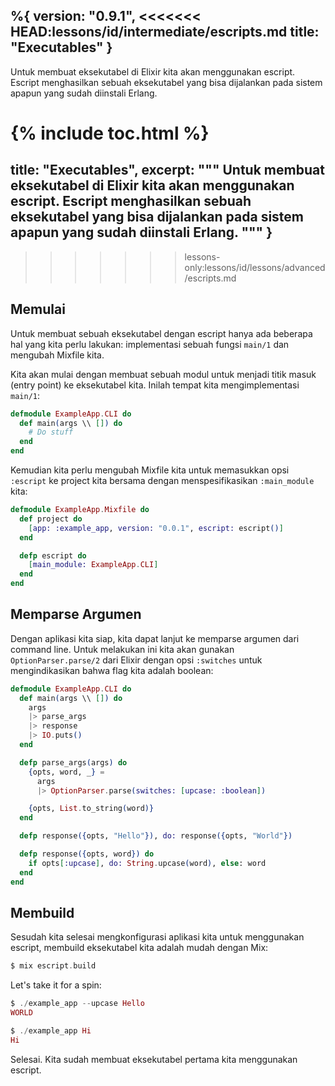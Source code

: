 %{
  version: "0.9.1",
<<<<<<< HEAD:lessons/id/intermediate/escripts.md
  title: "Executables"
}
---

Untuk membuat eksekutabel di Elixir kita akan menggunakan escript.  Escript menghasilkan sebuah eksekutabel yang bisa dijalankan pada sistem apapun yang sudah diinstali Erlang.

{% include toc.html %}
=======
  title: "Executables",
  excerpt: """
  Untuk membuat eksekutabel di Elixir kita akan menggunakan escript.  Escript menghasilkan sebuah eksekutabel yang bisa dijalankan pada sistem apapun yang sudah diinstali Erlang.
  """
}
---
>>>>>>> lessons-only:lessons/id/lessons/advanced/escripts.md

## Memulai

Untuk membuat sebuah eksekutabel dengan escript hanya ada beberapa hal yang kita perlu lakukan: implementasi sebuah fungsi `main/1` dan mengubah Mixfile kita.

Kita akan mulai dengan membuat sebuah modul untuk menjadi titik masuk (entry point) ke eksekutabel kita.  Inilah tempat kita mengimplementasi `main/1`:

```elixir
defmodule ExampleApp.CLI do
  def main(args \\ []) do
    # Do stuff
  end
end
```

Kemudian kita perlu mengubah Mixfile kita untuk memasukkan opsi `:escript` ke project kita bersama dengan menspesifikasikan `:main_module` kita:

```elixir
defmodule ExampleApp.Mixfile do
  def project do
    [app: :example_app, version: "0.0.1", escript: escript()]
  end

  defp escript do
    [main_module: ExampleApp.CLI]
  end
end
```

## Memparse Argumen

Dengan aplikasi kita siap, kita dapat lanjut ke memparse argumen dari command line.  Untuk melakukan ini kita akan gunakan `OptionParser.parse/2` dari Elixir dengan opsi `:switches` untuk mengindikasikan bahwa flag kita adalah boolean:

```elixir
defmodule ExampleApp.CLI do
  def main(args \\ []) do
    args
    |> parse_args
    |> response
    |> IO.puts()
  end

  defp parse_args(args) do
    {opts, word, _} =
      args
      |> OptionParser.parse(switches: [upcase: :boolean])

    {opts, List.to_string(word)}
  end

  defp response({opts, "Hello"}), do: response({opts, "World"})

  defp response({opts, word}) do
    if opts[:upcase], do: String.upcase(word), else: word
  end
end
```

## Membuild

Sesudah kita selesai mengkonfigurasi aplikasi kita untuk menggunakan escript, membuild eksekutabel kita adalah mudah dengan Mix:

```elixir
$ mix escript.build
```

Let's take it for a spin:

```elixir
$ ./example_app --upcase Hello
WORLD

$ ./example_app Hi
Hi
```

Selesai.  Kita sudah membuat eksekutabel pertama kita menggunakan escript.
